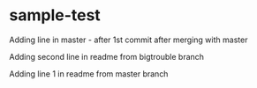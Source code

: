 # sample-test   

Adding line in master - after 1st commit after merging with master

Adding second line in readme from bigtrouble branch

Adding line 1 in readme from master branch